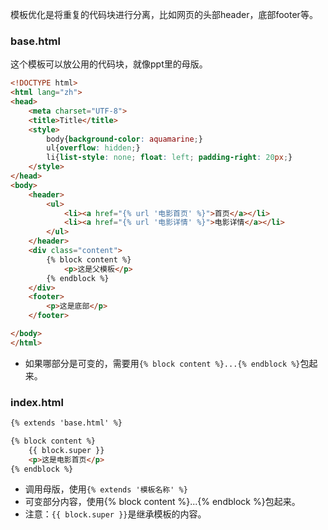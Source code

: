 模板优化是将重复的代码块进行分离，比如网页的头部header，底部footer等。
### base.html
这个模板可以放公用的代码块，就像ppt里的母版。

```html
<!DOCTYPE html>
<html lang="zh">
<head>
    <meta charset="UTF-8">
    <title>Title</title>
    <style>
        body{background-color: aquamarine;}
        ul{overflow: hidden;}
        li{list-style: none; float: left; padding-right: 20px;}
    </style>
</head>
<body>
    <header>
        <ul>
            <li><a href="{% url '电影首页' %}">首页</a></li>
            <li><a href="{% url '电影详情' %}">电影详情</a></li>
        </ul>
    </header>
    <div class="content">
        {% block content %}
            <p>这是父模板</p>
        {% endblock %}
    </div>
    <footer>
        <p>这是底部</p>
    </footer>

</body>
</html>
```
* 如果哪部分是可变的，需要用`{% block content %}...{% endblock %}`包起来。

### index.html

```html
{% extends 'base.html' %}

{% block content %}
    {{ block.super }}
    <p>这是电影首页</p>
{% endblock %}

```
* 调用母版，使用`{% extends '模板名称' %}`
* 可变部分内容，使用{% block content %}...{% endblock %}包起来。
* 注意：`{{ block.super }}`是继承模板的内容。


